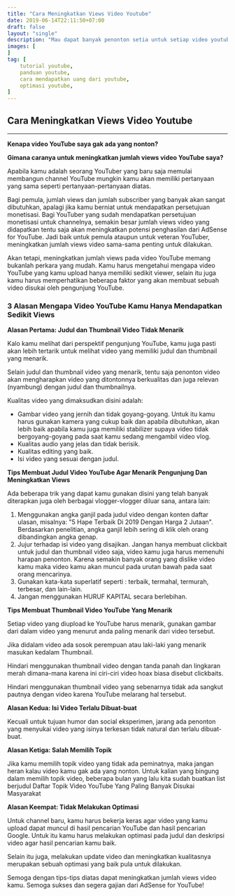 ```yaml
---
title: "Cara Meningkatkan Views Video Youtube"
date: 2019-06-14T22:11:50+07:00
draft: false
layout: "single"
description: "Mau dapat banyak penonton setia untuk setiap video youtube yang kamu updload? Silahkan ikuti panduan sederhana ini langkah demi langkah. Dijelaskan dengan detail dan sederhana agar dapat dimengerti oleh pemula sekalipun"
images: [
]
tag: [    
    tutorial youtube,
    panduan youtube,
    cara mendapatkan uang dari youtube,
    optimasi youtube,
]
---
```


## Cara Meningkatkan Views Video Youtube
---

**Kenapa video YouTube saya gak ada yang nonton?** 

**Gimana caranya untuk meningkatkan jumlah views video YouTube saya?** 

Apabila kamu adalah seorang YouTuber yang baru saja memulai membangun channel YouTube mungkin kamu akan memiliki pertanyaan yang sama seperti pertanyaan-pertanyaan diatas.

Bagi pemula, jumlah views dan jumlah subscriber yang banyak akan sangat dibutuhkan, apalagi jika kamu berniat untuk mendapatkan persetujuan monetisasi. Bagi YouTuber yang sudah mendapatkan persetujuan monetisasi untuk channelnya, semakin besar jumlah views video yang didapatkan tentu saja akan meningkatkan potensi penghasilan dari AdSense for YouTube. Jadi baik untuk pemula ataupun untuk veteran YouTuber, meningkatkan jumlah views video sama-sama penting untuk dilakukan.

Akan tetapi, meningkatkan jumlah views pada video YouTube memang bukanlah perkara yang mudah. Kamu harus mengetahui mengapa video YouTube yang kamu upload hanya memiliki sedikit viewer, selain itu juga kamu harus memperhatikan beberapa faktor yang akan membuat sebuah video disukai oleh pengunjung YouTube.

### 3 Alasan Mengapa Video YouTube Kamu Hanya Mendapatkan Sedikit Views

**Alasan Pertama: Judul dan Thumbnail Video Tidak Menarik**

Kalo kamu melihat dari perspektif pengunjung YouTube, kamu juga pasti akan lebih tertarik untuk melihat video yang memiliki judul dan thumbnail yang menarik. 

Selain judul dan thumbnail video yang menarik, tentu saja penonton video akan mengharapkan video yang ditontonnya berkualitas dan juga relevan (nyambung) dengan judul dan thumbnailnya.

Kualitas video yang dimaksudkan disini adalah:

- Gambar video yang jernih dan tidak goyang-goyang. Untuk itu kamu harus gunakan kamera yang cukup baik dan apabila dibutuhkan, akan lebih baik apabila kamu juga memiliki stabilizer supaya video tidak bergoyang-goyang pada saat kamu sedang mengambil video vlog.
- Kualitas audio yang jelas dan tidak berisik.
- Kualitas editing yang baik.
- Isi video yang sesuai dengan judul.

**Tips Membuat Judul Video YouTube Agar Menarik Pengunjung Dan Meningkatkan Views**

Ada beberapa trik yang dapat kamu gunakan disini yang telah banyak diterapkan juga oleh berbagai vlogger-vlogger diluar sana, antara lain:

1. Menggunakan angka ganjil pada judul video dengan konten daftar ulasan, misalnya: "5 Hape Terbaik Di 2019 Dengan Harga 2 Jutaan". Berdasarkan penelitian, angka ganjil lebih sering di klik oleh orang dibandingkan angka genap.
2. Jujur terhadap isi video yang disajikan. Jangan hanya membuat clickbait untuk judul dan thumbnail video saja, video kamu juga harus memenuhi harapan penonton. Karena semakin banyak orang yang dislike video kamu maka video kamu akan muncul pada urutan bawah pada saat orang mencarinya.
3. Gunakan kata-kata superlatif seperti : terbaik, termahal, termurah, terbesar, dan lain-lain.
4. Jangan menggunakan HURUF KAPITAL secara berlebihan.

**Tips Membuat Thumbnail Video YouTube Yang Menarik**

Setiap video yang diupload ke YouTube harus menarik, gunakan gambar dari dalam video yang menurut anda paling menarik dari video tersebut.

Jika didalam video ada sosok perempuan atau laki-laki yang menarik masukan kedalam Thumbnail.

Hindari menggunakan thumbnail video dengan tanda panah dan lingkaran merah dimana-mana karena ini ciri-ciri video hoax biasa disebut clickbaits.

Hindari menggunakan thumbnail video yang sebenarnya tidak ada sangkut pautnya dengan video karena YouTube melarang hal tersebut.

**Alasan Kedua: Isi Video Terlalu Dibuat-buat**

Kecuali untuk tujuan humor dan social eksperimen, jarang ada penonton yang menyukai video yang isinya terkesan tidak natural dan terlalu dibuat-buat. 

**Alasan Ketiga: Salah Memilih Topik**

Jika kamu memilih topik video yang tidak ada peminatnya, maka jangan heran kalau video kamu gak ada yang nonton. Untuk kalian yang bingung dalam memilih topik video, beberapa bulan yang lalu kita sudah buatkan list berjudul Daftar Topik Video YouTube Yang Paling Banyak Disukai Masyarakat

**Alasan Keempat: Tidak Melakukan Optimasi**

Untuk channel baru, kamu harus bekerja keras agar video yang kamu upload dapat muncul di hasil pencarian YouTube dan hasil pencarian Google. Untuk itu kamu harus melakukan optimasi pada judul dan deskripsi video agar hasil pencarian kamu baik. 

Selain itu juga, melakukan update video dan meningkatkan kualitasnya merupakan sebuah optimasi yang baik pula untuk dilakukan.

Semoga dengan tips-tips diatas dapat meningkatkan jumlah views video kamu. Semoga sukses dan segera gajian dari AdSense for YouTube!